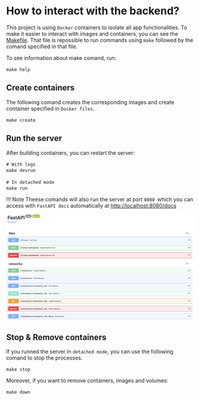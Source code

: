 # How to interact with the backend?
This project is using `Docker` containers to isolate all app functionalities. To make it easier to interact with images and containers, you can see the [Makefile](https://github.com/arnaupy/EpiGraphX/blob/develop/Makefile). That file is repossible to run commands using `make` followed by the comand specified in that file.

To see information about make comand, run:
```
make help
```

## Create containers
The following comand creates the corresponding images and create container specified in `Docker files`.
```
make create
``` 

## Run the server
After building containers, you can restart the server:
```
# With logs
make devrun

# In detached mode
make run
```
!!! Note
    Theese comands will also run the server at port `8080 `which you can access with `FastAPI docs` automatically at [http://localhost:8080/docs](http://localhost:8080/docs)
  
![App](FastAPI-Docs.png)

## Stop & Remove containers
If you runned the server in `detached mode`, you can use the following comand to stop the processes.
```
make stop
```
Moreover, if you want to remove containers, images and volumes:
```
make down
```

